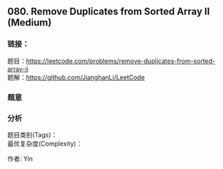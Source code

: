 ## 080. Remove Duplicates from Sorted Array II (Medium)

### **链接**：
题目：https://leetcode.com/problems/remove-duplicates-from-sorted-array-ii  
题解：https://github.com/JianghanLi/LeetCode

### **题意**



### **分析**  
题目类别(Tags)：  
最优复杂度(Complexity)：  



作者: Yin
